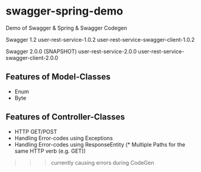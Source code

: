 swagger-spring-demo
=============

Demo of Swagger &amp; Spring & Swagger Codegen

Swagger 1.2
user-rest-service-1.0.2
user-rest-service-swagger-client-1.0.2

Swagger 2.0.0 (SNAPSHOT)
user-rest-service-2.0.0
user-rest-service-swagger-client-2.0.0

Features of Model-Classes
---------------------------------------
* Enum
* Byte

Features of Controller-Classes
---------------------------------------
* HTTP GET/POST
* Handling Error-codes using Exceptions
* Handling Error-codes using ResponseEntity
(* Multiple Paths for the same HTTP verb (e.g. GET))
>>> currently causing errors during CodeGen




